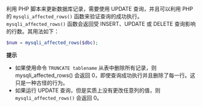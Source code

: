 利用 PHP 脚本来更新数据库记录，需要使用 UPDATE 查询，并且可以利用 PHP 的 `mysqli_affected_rows()` 函数来验证查询的成功执行。`mysqli_affected_rows()` 函数会返回受 INSERT、UPDATE 或 DELETE 查询影响的行数。其用法如下：

```php
$num = mysqli_affected_rows($dbc);
```

**提示**

+ 如果使用命令 `TRUNCATE tablename` 从表中删除所有记录，则 mysqli_affected_rows() 会返回 0，即使查询成功执行并且删除了每一行。这只是一种古怪的行为。
+ 如果运行 UPDATE 查询，但是实质上没有更改任意列的值，则 `mysqli_affected_rows()` 会返回 0。